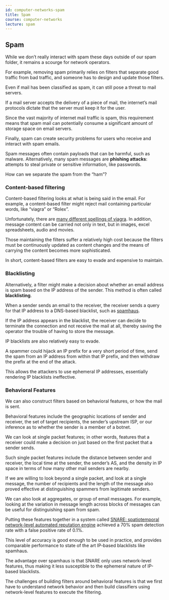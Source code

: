 ```yaml
---
id: computer-networks-spam
title: Spam
course: computer-networks
lecture: spam
---
```


## Spam
While we don’t really interact with spam these days outside of our spam folder, it remains a scourge for network operators.

For example, removing spam primarily relies on filters that separate good traffic from bad traffic, and someone has to design and update those filters.

Even if mail has been classified as spam, it can still pose a threat to mail servers.

If a mail server accepts the delivery of a piece of mail, the internet’s mail protocols dictate that the server must keep it for the user.

Since the vast majority of internet mail traffic is spam, this requirement means that spam mail can potentially consume a significant amount of storage space on email servers.

Finally, spam can create security problems for users who receive and interact with spam emails.

Spam messages often contain payloads that can be harmful, such as malware. Alternatively, many spam messages are **phishing attacks**: attempts to steal private or sensitive information, like passwords.

How can we separate the spam from the “ham”?

### Content-based filtering
Content-based filtering looks at what is being said in the email. For example, a content-based filter might reject mail containing particular words, like “viagra” or “Rolex”.

Unfortunately, there are [many different spellings of viagra](http://cockeyed.com/lessons/viagra/viagra.html). In addition, message content can be carried not only in text, but in images, excel spreadsheets, audio and movies.

Those maintaining the filters suffer a relatively high cost because the filters must be continuously updated as content changes and the means of carrying the content becomes more sophisticated.

In short, content-based filters are easy to evade and expensive to maintain.

### Blacklisting
Alternatively, a filter might make a decision about whether an email address is spam based on the IP address of the sender. This method is often called **blacklisting**.

When a sender sends an email to the receiver, the receiver sends a query for that IP address to a DNS-based blacklist, such as [spamhaus](https://www.spamhaus.org/).

If the IP address appears in the blacklist, the receiver can decide to terminate the connection and not receive the mail at all, thereby saving the operator the trouble of having to store the message.

IP blacklists are also relatively easy to evade.

A spammer could hijack an IP prefix for a very short period of time, send the spam from an IP address from within that IP prefix, and then withdraw the prefix at the end of the attack.

This allows the attackers to use ephemeral IP addresses, essentially rendering IP blacklists ineffective.

### Behavioral Features
We can also construct filters based on behavioral features, or how the mail is sent.

Behavioral features include the geographic locations of sender and receiver, the set of target recipients, the sender’s upstream ISP, or our inference as to whether the sender is a member of a botnet.

We can look at single packet features; in other words, features that a receiver could make a decision on just based on the first packet that a sender sends.

Such single packet features include the distance between sender and receiver, the local time at the sender, the sender’s AS, and the density in IP space in terms of how many other mail senders are nearby.

If we are willing to look beyond a single packet, and look at a single message, the number of recipients and the length of the message also proved effective at distinguishing spammers from legitimate senders.

We can also look at aggregates, or group of email messages. For example, looking at the variation in message length across blocks of messages can be useful for distinguishing spam from spam.

Putting these features together in a system called [SNARE: spatiotemporal network-level automated reputation engine](https://www.usenix.org/legacy/event/sec09/tech/full_papers/hao.pdf) achieved a 70% spam detection rate with a false positive rate of 0.1%.

This level of accuracy is good enough to be used in practice, and provides comparable performance to state of the art IP-based blacklists like spamhaus.

The advantage over spamhaus is that SNARE only uses network-level features, thus making it less susceptible to the ephemeral nature of IP-based blacklists.

The challenges of building filters around behavioral features is that we first have to understand network behavior and then build classifiers using network-level features to execute the filtering.

